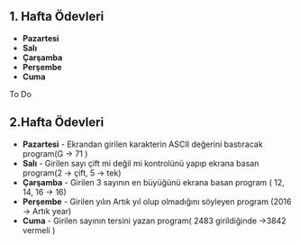 

**1. Hafta Ödevleri**
-----------------
 - **Pazartesi**
 - **Salı**
 - **Çarşamba**
 - **Perşembe**
 - **Cuma**
  
To Do

**2.Hafta Ödevleri**
----------------

 - **Pazartesi** - Ekrandan girilen karakterin ASCII değerini bastıracak program(G -> 71 )
 - **Salı** - Girilen sayı çift mi değil mi kontrolünü yapıp ekrana basan program(2 -> çift, 5 -> tek)
 - **Çarşamba** - Girilen 3 sayının en büyüğünü ekrana basan program ( 12, 14, 16 -> 16)
 - **Perşembe** - Girilen yılın Artık yıl olup olmadığını söyleyen program (2016 -> Artık year)
 - **Cuma** - Girilen sayının tersini yazan program( 2483 girildiğinde ->3842  vermeli )
